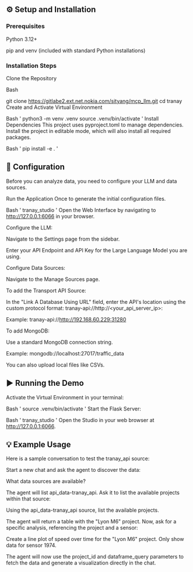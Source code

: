 ## ⚙️ Setup and Installation
### Prerequisites
Python 3.12+

pip and venv (included with standard Python installations)

### Installation Steps
Clone the Repository

Bash

git clone https://gitlabe2.ext.net.nokia.com/sityang/mcp_llm.git
cd tranay
Create and Activate Virtual Environment

Bash
'
python3 -m venv .venv
source .venv/bin/activate
'
Install Dependencies
This project uses pyproject.toml to manage dependencies. Install the project in editable mode, which will also install all required packages.

Bash
'
pip install -e .
'
## 🔧 Configuration
Before you can analyze data, you need to configure your LLM and data sources.

Run the Application Once to generate the initial configuration files.

Bash
'
tranay_studio
'
Open the Web Interface by navigating to http://127.0.0.1:6066 in your browser.

Configure the LLM:

Navigate to the Settings page from the sidebar.

Enter your API Endpoint and API Key for the Large Language Model you are using.

Configure Data Sources:

Navigate to the Manage Sources page.

To add the Transport API Source:

In the "Link A Database Using URL" field, enter the API's location using the custom protocol format: tranay-api://http://<your_api_server_ip>:<port>

Example: tranay-api://http://192.168.60.229:31280

To add MongoDB:

Use a standard MongoDB connection string.

Example: mongodb://localhost:27017/traffic_data

You can also upload local files like CSVs.

## ▶️ Running the Demo
Activate the Virtual Environment in your terminal:

Bash
'
source .venv/bin/activate
'
Start the Flask Server:

Bash
'
tranay_studio
'
Open the Studio in your web browser at http://127.0.0.1:6066.

## 💡 Example Usage
Here is a sample conversation to test the tranay_api source:

Start a new chat and ask the agent to discover the data:

What data sources are available?

The agent will list api_data-tranay_api. Ask it to list the available projects within that source:

Using the api_data-tranay_api source, list the available projects.

The agent will return a table with the "Lyon M6" project. Now, ask for a specific analysis, referencing the project and a sensor:

Create a line plot of speed over time for the "Lyon M6" project. Only show data for sensor 1974.

The agent will now use the project_id and dataframe_query parameters to fetch the data and generate a visualization directly in the chat.